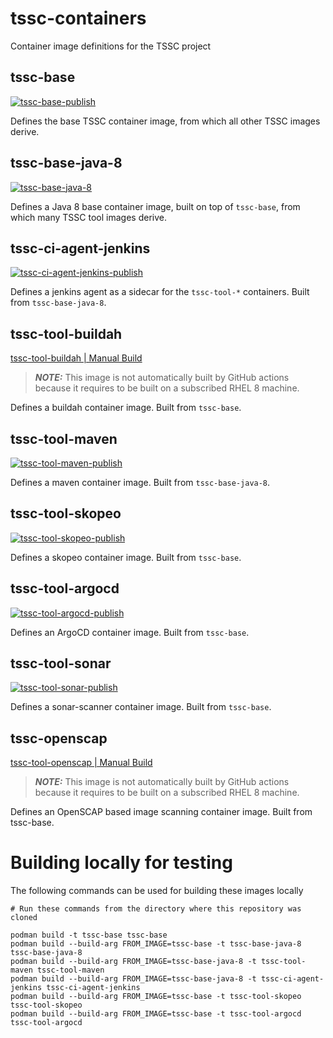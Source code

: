 # tssc-containers
Container image definitions for the TSSC project

## tssc-base
[![tssc-base-publish](https://github.com/rhtconsulting/tssc-containers/workflows/tssc-base-publish/badge.svg?branch=master)](https://quay.io/repository/tssc/tssc-base)

Defines the base TSSC container image, from which all other TSSC images derive.

## tssc-base-java-8
[![tssc-base-java-8](https://github.com/rhtconsulting/tssc-containers/workflows/tssc-base-java-8-publish/badge.svg?branch=master)](https://quay.io/repository/tssc/tssc-base-java-8)

Defines a Java 8 base container image, built on top of `tssc-base`, from which many TSSC tool images derive.

## tssc-ci-agent-jenkins
[![tssc-ci-agent-jenkins-publish](https://github.com/rhtconsulting/tssc-containers/workflows/tssc-ci-agent-jenkins-publish/badge.svg?branch=master)](https://quay.io/repository/tssc/tssc-ci-agent-jenkins)

Defines a jenkins agent as a sidecar for the `tssc-tool-*` containers. Built from `tssc-base-java-8`.

## tssc-tool-buildah
[tssc-tool-buildah | Manual Build](https://quay.io/repository/tssc/tssc-tool-buildah)

> **_NOTE:_** This image is not automatically built by GitHub actions because it requires to be built on a subscribed RHEL 8 machine.

Defines a buildah container image. Built from `tssc-base`.

## tssc-tool-maven
[![tssc-tool-maven-publish](https://github.com/rhtconsulting/tssc-containers/workflows/tssc-tool-maven-publish/badge.svg?branch=master)](https://quay.io/repository/tssc/tssc-tool-maven)

Defines a maven container image. Built from `tssc-base-java-8`.

## tssc-tool-skopeo
[![tssc-tool-skopeo-publish](https://github.com/rhtconsulting/tssc-containers/workflows/tssc-tool-skopeo-publish/badge.svg?branch=master)](https://quay.io/repository/tssc/tssc-tool-skopeo)

Defines a skopeo container image. Built from `tssc-base`.

## tssc-tool-argocd
[![tssc-tool-argocd-publish](https://github.com/rhtconsulting/tssc-containers/workflows/tssc-tool-argocd-publish/badge.svg?branch=master)](https://quay.io/repository/tssc/tssc-tool-argocd)

Defines an ArgoCD container image. Built from `tssc-base`.

## tssc-tool-sonar
[![tssc-tool-sonar-publish](https://github.com/rhtconsulting/tssc-containers/workflows/tssc-tool-sonar-publish/badge.svg?branch=master)](https://quay.io/repository/tssc/tssc-tool-sonar)

Defines a sonar-scanner container image. Built from `tssc-base`.


## tssc-openscap

[tssc-tool-openscap | Manual Build](https://quay.io/repository/tssc/tssc-tool-openscap)

> **_NOTE:_** This image is not automatically built by GitHub actions because it requires to be built on a subscribed RHEL 8 machine.

Defines an OpenSCAP based image scanning container image. Built from tssc-base.


# Building locally for testing

The following commands can be used for building these images locally

```
# Run these commands from the directory where this repository was cloned

podman build -t tssc-base tssc-base
podman build --build-arg FROM_IMAGE=tssc-base -t tssc-base-java-8 tssc-base-java-8
podman build --build-arg FROM_IMAGE=tssc-base-java-8 -t tssc-tool-maven tssc-tool-maven
podman build --build-arg FROM_IMAGE=tssc-base-java-8 -t tssc-ci-agent-jenkins tssc-ci-agent-jenkins
podman build --build-arg FROM_IMAGE=tssc-base -t tssc-tool-skopeo tssc-tool-skopeo
podman build --build-arg FROM_IMAGE=tssc-base -t tssc-tool-argocd tssc-tool-argocd
```
